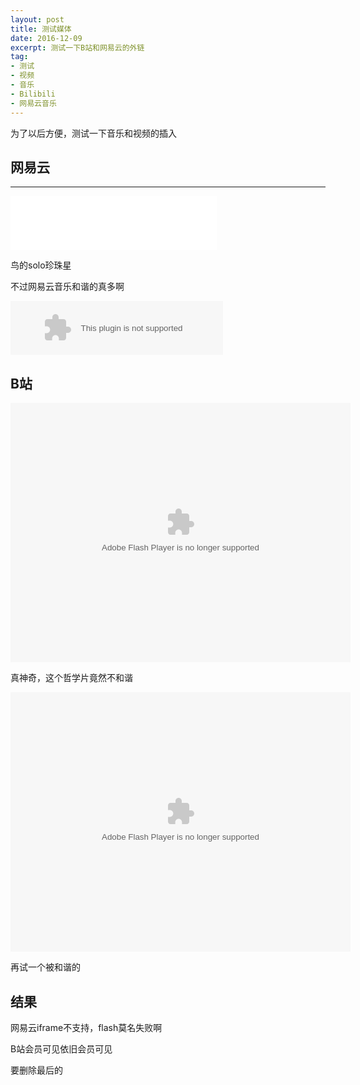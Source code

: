 ```yaml
---
layout: post
title: 测试媒体
date: 2016-12-09
excerpt: 测试一下B站和网易云的外链
tag: 
- 测试
- 视频
- 音乐
- Bilibili
- 网易云音乐
---
```




为了以后方便，测试一下音乐和视频的插入



## 网易云

---

<iframe frameborder="no" border="0" marginwidth="0" marginheight="0" width="330" height="86" src="//music.163.com/outchain/player?type=2&id=665343&auto=1&height=66"></iframe>

鸟的solo珍珠星

不过网易云音乐和谐的真多啊

<embed src="//music.163.com/style/swf/widget.swf?sid=665343&type=2&auto=0&width=320&height=66" width="340" height="86"  allowNetworking="all"></embed>



## B站

<embed height="415" width="544" quality="high" allowfullscreen="true" type="application/x-shockwave-flash" src="http://static.hdslb.com/miniloader.swf" flashvars="aid=7350187&page=1" pluginspage="http://www.adobe.com/shockwave/download/download.cgi?P1_Prod_Version=ShockwaveFlash"></embed>

真神奇，这个哲学片竟然不和谐



<embed height="415" width="544" quality="high" allowfullscreen="true" type="application/x-shockwave-flash" src="http://static.hdslb.com/miniloader.swf" flashvars="aid=212109&page=1" pluginspage="http://www.adobe.com/shockwave/download/download.cgi?P1_Prod_Version=ShockwaveFlash"></embed>

再试一个被和谐的



## 结果

网易云iframe不支持，flash莫名失败啊

B站会员可见依旧会员可见

要删除最后的</embed>